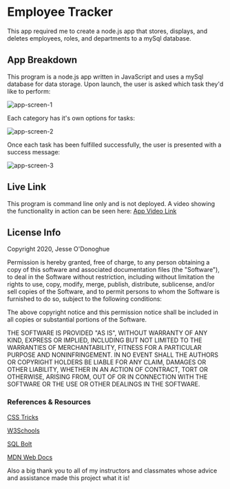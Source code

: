 # Employee Tracker
This app required me to create a node.js app that stores, displays, and deletes employees, roles, and departments to a mySql database. 

## App Breakdown
This program is a node.js app written in JavaScript and uses a mySql database for data storage. Upon launch, the user is asked which task they'd like to perform:

![app-screen-1](https://user-images.githubusercontent.com/66024509/93719369-21213000-fb50-11ea-8e49-8582a39c6cb9.png)

Each category has it's own options for tasks:

![app-screen-2](https://user-images.githubusercontent.com/66024509/93719497-fb485b00-fb50-11ea-8f0c-c9d67508e35a.png)

Once each task has been fulfilled successfully, the user is presented with a success message:

![app-screen-3](https://user-images.githubusercontent.com/66024509/93719556-4e221280-fb51-11ea-8f70-29b22a38de26.png)

## Live Link
This program is command line only and is not deployed. A video showing the functionality in action can be seen here: [App Video Link](https://drive.google.com/file/d/1DEpmOyexbltodOG67OVw0CjILFXwdotR/view?usp=sharing)

## License Info
Copyright 2020, Jesse O'Donoghue

Permission is hereby granted, free of charge, to any person obtaining a copy of this software and associated documentation files (the "Software"), to deal in the Software without restriction, including without limitation the rights to use, copy, modify, merge, publish, distribute, sublicense, and/or sell copies of the Software, and to permit persons to whom the Software is furnished to do so, subject to the following conditions:

The above copyright notice and this permission notice shall be included in all copies or substantial portions of the Software.

THE SOFTWARE IS PROVIDED "AS IS", WITHOUT WARRANTY OF ANY KIND, EXPRESS OR IMPLIED, INCLUDING BUT NOT LIMITED TO THE WARRANTIES OF MERCHANTABILITY, FITNESS FOR A PARTICULAR PURPOSE AND NONINFRINGEMENT. IN NO EVENT SHALL THE AUTHORS OR COPYRIGHT HOLDERS BE LIABLE FOR ANY CLAIM, DAMAGES OR OTHER LIABILITY, WHETHER IN AN ACTION OF CONTRACT, TORT OR OTHERWISE, ARISING FROM, OUT OF OR IN CONNECTION WITH THE SOFTWARE OR THE USE OR OTHER DEALINGS IN THE SOFTWARE.

### References & Resources
[CSS Tricks](https://css-tricks.com/)

[W3Schools](https://w3schools.com)

[SQL Bolt](https://sqlbolt.com/)

[MDN Web Docs](https://developer.mozilla.org/en-US/)

Also a big thank you to all of my instructors and classmates whose advice and assistance made this project what it is!

